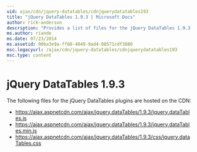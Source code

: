 ```yaml
---
uid: ajax/cdn/jquery-datatables/cdnjquerydatatables193
title: "jQuery DataTables 1.9.3 | Microsoft Docs"
author: rick-anderson
description: "Provides a list of files for the jQuery DataTables 1.9.3 plugins that are hosted on the CDN."
ms.author: riande
ms.date: 07/23/2014
ms.assetid: 90ba3e9a-ff80-4049-9ad4-08571cdf3880
msc.legacyurl: /ajax/cdn/jquery-datatables/cdnjquerydatatables193
msc.type: content
---
```

# jQuery DataTables 1.9.3

The following files for the jQuery DataTables plugins are hosted on the CDN:

- https://ajax.aspnetcdn.com/ajax/jquery.dataTables/1.9.3/jquery.dataTables.js
- https://ajax.aspnetcdn.com/ajax/jquery.dataTables/1.9.3/jquery.dataTables.min.js
- https://ajax.aspnetcdn.com/ajax/jquery.dataTables/1.9.3/css/jquery.dataTables.css
